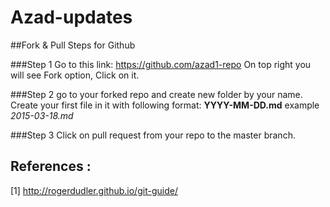 Azad-updates
============

##Fork & Pull Steps for Github 

###Step 1
Go to this link: https://github.com/azad1-repo
On top right you will see Fork option, Click on it.

###Step 2
go to your forked repo and create new folder by your name.
Create your first file in it with following format: **YYYY-MM-DD.md**
example *2015-03-18.md*

###Step 3
Click on pull request from your repo to the master branch.


References :
------------
[1]  http://rogerdudler.github.io/git-guide/
